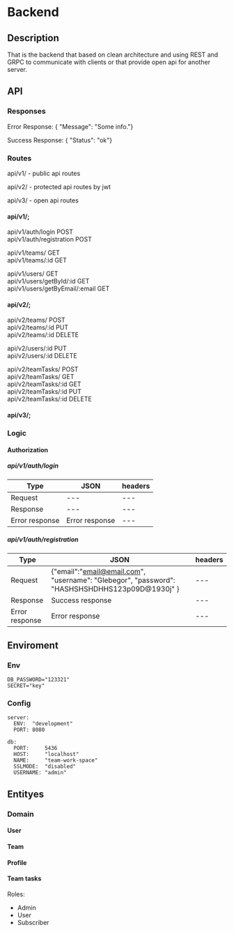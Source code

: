 # Backend

## Description

<p>
That is the backend that based on clean architecture and using REST and GRPC to communicate with clients or that provide open api for another server.  
</p>

## API
### Responses
<p>Error Response: { "Message": "Some info."}</p>
<p>Success Response: { "Status": "ok"}</p>

### Routes

<p>api/v1/ - public api routes</p>
<p>api/v2/ - protected api routes by jwt</p>
<p>api/v3/ - open api routes</p>

#### api/v1/;

api/v1/auth/login POST<br>
api/v1/auth/registration POST<br>

api/v1/teams/        GET<br>
api/v1/teams/:id     GET<br>

api/v1/users/      GET<br>
api/v1/users/getById/:id   GET<br>
api/v1/users/getByEmail/:email   GET<br>

#### api/v2/;

api/v2/teams/        POST<br>
api/v2/teams/:id     PUT<br>
api/v2/teams/:id     DELETE<br>

api/v2/users/:id     PUT<br>
api/v2/users/:id     DELETE<br>

api/v2/teamTasks/    POST<br>
api/v2/teamTasks/    GET<br>
api/v2/teamTasks/:id GET<br>
api/v2/teamTasks/:id PUT<br>
api/v2/teamTasks/:id DELETE<br>

#### api/v3/;

### Logic

#### Authorization

##### api/v1/auth/login
Type | JSON | headers
--- | --- | ---
Request | --- | ---
Response | --- | --- 
Error response | Error response | ---

##### api/v1/auth/registration
Type | JSON | headers
--- | --- | ---
Request | {"email":"email@email.com", "username": "Glebegor", "password": "HASHSHSHDHHS123p09D@1930j" } | ---
Response | Success response | ---
Error response | Error response | ---

## Enviroment

### Env

```
DB_PASSWORD="123321"
SECRET="key"
```

### Config

```
server:
  ENV:  "development"
  PORT: 8080

db:
  PORT:     5436
  HOST:     "localhost"
  NAME:     "team-work-space"
  SSLMODE:  "disabled"
  USERNAME: "admin"
```

## Entityes

### Domain

#### User

#### Team

#### Profile

#### Team tasks

Roles:

<ul>
<li>Admin</li>
<li>User</li>
<li>Subscriber</li>
</ul>